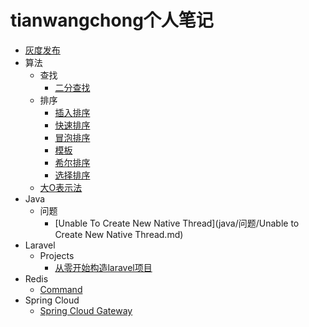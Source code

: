 # tianwangchong个人笔记

- [灰度发布](灰度发布/灰度发布.md)
- 算法
  - 查找
    * [二分查找](算法/查找/二分查找.md)
  - 排序
    * [插入排序](算法/排序/插入排序.md)
    * [快速排序](算法/排序/快速排序.md)
    * [冒泡排序](算法/排序/冒泡排序.md)
    * [模板](算法/排序/模板.md)
    * [希尔排序](算法/排序/希尔排序.md)
    * [选择排序](算法/排序/选择排序.md)
  * [大O表示法](算法/大O表示法.md)
- Java
  - 问题
    * [Unable To Create New Native Thread](java/问题/Unable to Create New Native Thread.md)
- Laravel
  - Projects
    * [从零开始构造laravel项目](laravel/projects/从零开始构造laravel项目.md)
- Redis
  * [Command](redis/command.md)
- Spring Cloud
  * [Spring Cloud Gateway](spring-cloud/spring-cloud-gateway.md)
